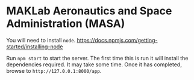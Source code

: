 # MAKLab Aeronautics and Space Administration (MASA)

You will need to install `node`. https://docs.npmjs.com/getting-started/installing-node

Run `npm start` to start the server. The first time this is run it will install the dependencies required. It may take some time. Once it has completed, browse to `http://127.0.0.1:8000/app`.
